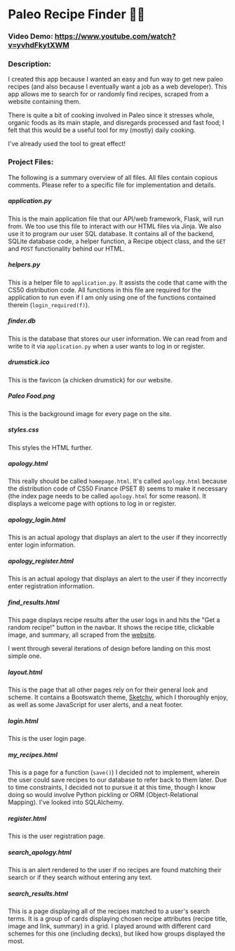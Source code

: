 # Paleo Recipe Finder :poultry_leg::meat_on_bone:

### Video Demo: https://www.youtube.com/watch?v=yvhdFkytXWM

### Description:
I created this app because I wanted an easy and fun way to get new paleo recipes (and also because I eventually
want a job as a web developer). This app allows me to search for or randomly find recipes, scraped from a website
containing them.

There is quite a bit of cooking involved in Paleo since it stresses whole, organic foods as its main staple,
and disregards processed and fast food; I felt that this would be a useful tool for my (mostly) daily cooking.

I've already used the tool to great effect!

### Project Files:
The following is a summary overview of all files. All files contain copious comments.
Please refer to a specific file for implementation and details.

##### application.py
This is the main application file that our API/web framework, Flask, will run from. We too use this file to interact with our
HTML files via Jinja. We also use it to program our user SQL database. It contains all of the backend, SQLite database code,
a helper function, a Recipe object class, and the `GET` and `POST` functionality behind our HTML.

##### helpers.py
This is a helper file to `application.py`. It assists the code that came with the CS50 distribution code. All functions in
this file are required for the application to run even if I am only using one of the functions contained therein
(`login_required(f)`).

##### finder.db
This is the database that stores our user information. We can read from and write to it via `application.py` when a user wants
to log in or register.

##### drumstick.ico
This is the favicon (a chicken drumstick) for our website.

##### Paleo Food.png
This is the background image for every page on the site.

##### styles.css
This styles the HTML further.

##### apology.html
This really should be called `homepage.html`. It's called `apology.html` because the distribution code of CS50 Finance
(PSET 8) seems to make it necessary (the index page needs to be called `apology.html` for some reason). It displays a
welcome page with options to log in or register.

##### apology_login.html
This is an actual apology that displays an alert to the user if they incorrectly enter login information.

##### apology_register.html
This is an actual apology that displays an alert to the user if they incorrectly enter registration information.

##### find_results.html
This page displays recipe results after the user logs in and hits the "Get a random recipe!" button in the navbar.
It shows the recipe title, clickable image, and summary, all scraped from the
[website](https://ultimatepaleoguide.com/recipes/#500+_Recipes_Counting!).

I went through several iterations of design before landing on this most simple one.

##### layout.html
This is the page that all other pages rely on for their general look and scheme. It contains a Bootswatch theme,
[Sketchy](https://bootswatch.com/sketchy/), which I thoroughly enjoy, as well as some JavaScript for user alerts,
and a neat footer.

##### login.html
This is the user login page.

##### my_recipes.html
This is a page for a function (`save()`) I decided not to implement, wherein the user could save recipes to our
database to refer back to them later. Due to time constraints, I decided not to pursue it at this time, though I
know doing so would involve Python pickling or ORM (Object-Relational Mapping). I've looked into SQLAlchemy.

##### register.html
This is the user registration page.

##### search_apology.html
This is an alert rendered to the user if no recipes are found matching their search or if they search without entering
any text.

##### search_results.html
This is a page displaying all of the recipes matched to a user's search terms. It is a group of cards displaying chosen
recipe attributes (recipe title, image and link, summary) in a grid. I played around with different card schemes for
this one (including decks), but liked how groups displayed the most.